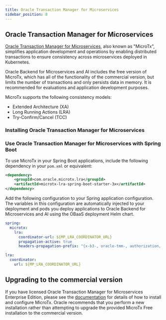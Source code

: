 ```yaml
---
title: Oracle Transaction Manager for Microservices
sidebar_position: 8
---
```

## Oracle Transaction Manager for Microservices

[Oracle Transaction Manager for Microservices](https://www.oracle.com/database/transaction-manager-for-microservices/), also known as "MicroTx", simplifies application development and operations by enabling distributed transactions to ensure consistency across microservices deployed in Kubernetes.

Oracle Backend for Microservices and AI includes the free version of MicroTx, which has all of the functionality of the commercial version, but limits the number of transactions and only persists data in memory.  It is recommended for evaluations and application development purposes.

MicroTx supports the following consistency models:

- Extended Architecture (XA)
- Long Running Actions (LRA)
- Try-Confirm/Cancel (TCC)

### Installing Oracle Transaction Manager for Microservices

### Use Oracle Transaction Manager for Microservices with Spring Boot

To use MicroTx in your Spring Boot applications, include the following dependency in your `pom.xml` or equivalent:

```xml
<dependency>
    <groupId>com.oracle.microtx.lra</groupId>
    <artifactId>microtx-lra-spring-boot-starter-3x</artifactId>
</dependency>
```

Add the following configuration to your Spring application configuration. The variables in this configuration are automatically injected to your deployment and pods you deploy applications to Oracle Backend for Microservices and AI using the OBaaS deployment Helm chart.

```yaml
spring:
  microtx:
    lra:
      coordinator-url: ${MP_LRA_COORDINATOR_URL}
      propagation-active: true
      headers-propagation-prefix: "{x-b3-, oracle-tmm-, authorization, refresh-}"   

lra:
  coordinator:
    url: ${MP_LRA_COORDINATOR_URL}
```

## Upgrading to the commercial version

If you have licensed Oracle Transaction Manager for Microservices Enterprise Edition, please see the [documentation](https://docs.oracle.com/en/database/oracle/transaction-manager-for-microservices/23.4.1/index.html) for details of how to install and configure MicroTx.  Oracle recommends that you perform a new installation rather than attempting to upgrade the provided MicroTx Free installation to the commercial version.